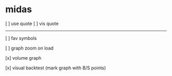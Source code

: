 # midas

[ ] use quote
[ ] vis quote

---

[ ] fav symbols

[ ] graph zoom on load 

[x] volume graph

[x] visual backtest (mark graph with B/S points)
